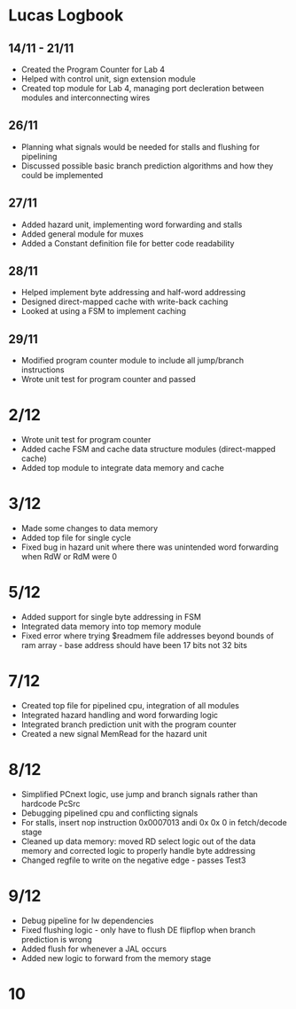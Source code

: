 # Lucas Logbook
## 14/11 - 21/11
- Created the Program Counter for Lab 4
- Helped with control unit, sign extension module
- Created top module for Lab 4, managing port decleration between modules and interconnecting wires

## 26/11
- Planning what signals would be needed for stalls and flushing for pipelining
- Discussed possible basic branch prediction algorithms and how they could be implemented

## 27/11
- Added hazard unit, implementing word forwarding and stalls
- Added general module for muxes
- Added a Constant definition file for better code readability

## 28/11
- Helped implement byte addressing and half-word addressing
- Designed direct-mapped cache with write-back caching
- Looked at using a FSM to implement caching

## 29/11
- Modified program counter module to include all jump/branch instructions
- Wrote unit test for program counter and passed

# 2/12
- Wrote unit test for program counter
- Added cache FSM and cache data structure modules (direct-mapped cache)
- Added top module to integrate data memory and cache

# 3/12
- Made some changes to data memory
- Added top file for single cycle
- Fixed bug in hazard unit where there was unintended word forwarding when RdW or RdM were 0

# 5/12
- Added support for single byte addressing in FSM
- Integrated data memory into top memory module
- Fixed error where trying $readmem file addresses beyond bounds of ram array - base address should have been 17 bits not 32 bits

# 7/12
- Created top file for pipelined cpu, integration of all modules
- Integrated hazard handling and word forwarding logic
- Integrated branch prediction unit with the program counter
- Created a new signal MemRead for the hazard unit

# 8/12
- Simplified PCnext logic, use jump and branch signals rather than hardcode PcSrc
- Debugging pipelined cpu and conflicting signals
- For stalls, insert nop instruction 0x0007013 andi 0x 0x 0 in fetch/decode stage
- Cleaned up data memory: moved RD select logic out of the data memory and corrected logic to properly handle byte addressing
- Changed regfile to write on the negative edge - passes Test3

# 9/12
- Debug pipeline for lw dependencies
- Fixed flushing logic - only have to flush DE flipflop when branch prediction is wrong
- Added flush for whenever a JAL occurs
- Added new logic to forward from the memory stage 

# 10
